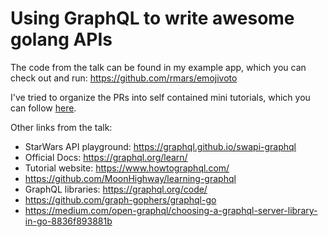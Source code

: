 # Using GraphQL to write awesome golang APIs

The code from the talk can be found in my example app,
which you can check out and run: https://github.com/rmars/emojivoto

I've tried to organize
the PRs into self contained mini tutorials, which you can follow
[here](https://github.com/rmars/emojivoto/pulls?utf8=%E2%9C%93&q=is%3Apr+is%3Aclosed++tutorial).

Other links from the talk:
- StarWars API playground: https://graphql.github.io/swapi-graphql
- Official Docs: https://graphql.org/learn/
- Tutorial website: https://www.howtographql.com/
- https://github.com/MoonHighway/learning-graphql
- GraphQL libraries: https://graphql.org/code/
- https://github.com/graph-gophers/graphql-go
- https://medium.com/open-graphql/choosing-a-graphql-server-library-in-go-8836f893881b
